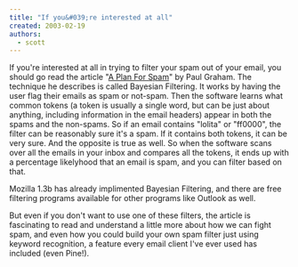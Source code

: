 ```yaml
---
title: "If you&#039;re interested at all"
created: 2003-02-19
authors: 
  - scott
---
```


If you're interested at all in trying to filter your spam out of your email, you should go read the article "[A Plan For Spam](http://www.paulgraham.com/spam.html)" by Paul Graham. The technique he describes is called Bayesian Filtering. It works by having the user flag their emails as spam or not-spam. Then the software learns what common tokens (a token is usually a single word, but can be just about anything, including information in the email headers) appear in both the spams and the non-spams. So if an email contains "lolita" or "ff0000", the filter can be reasonably sure it's a spam. If it contains both tokens, it can be very sure. And the opposite is true as well. So when the software scans over all the emails in your inbox and compares all the tokens, it ends up with a percentage likelyhood that an email is spam, and you can filter based on that.  
  
Mozilla 1.3b has already implimented Bayesian Filtering, and there are free filtering programs available for other programs like Outlook as well.  
  
But even if you don't want to use one of these filters, the article is fascinating to read and understand a little more about how we can fight spam, and even how you could build your own spam filter just using keyword recognition, a feature every email client I've ever used has included (even Pine!).
